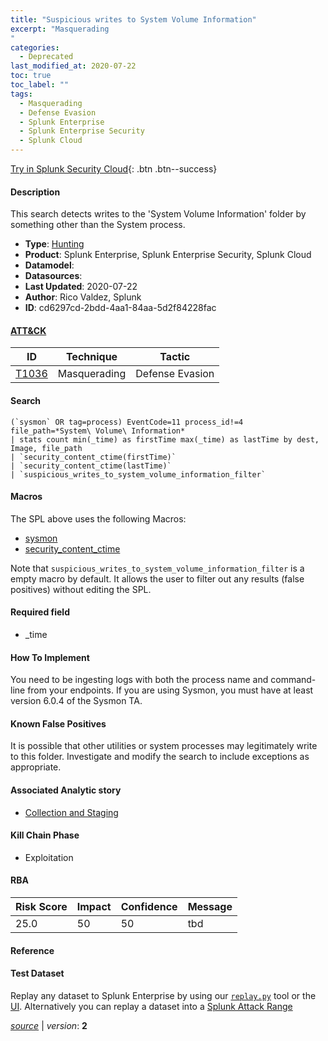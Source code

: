 ```yaml
---
title: "Suspicious writes to System Volume Information"
excerpt: "Masquerading
"
categories:
  - Deprecated
last_modified_at: 2020-07-22
toc: true
toc_label: ""
tags:
  - Masquerading
  - Defense Evasion
  - Splunk Enterprise
  - Splunk Enterprise Security
  - Splunk Cloud
---
```




[Try in Splunk Security Cloud](https://www.splunk.com/en_us/cyber-security.html){: .btn .btn--success}

#### Description

This search detects writes to the 'System Volume Information' folder by something other than the System process.

- **Type**: [Hunting](https://github.com/splunk/security_content/wiki/object-Analytic-Types)
- **Product**: Splunk Enterprise, Splunk Enterprise Security, Splunk Cloud
- **Datamodel**: 
- **Datasources**: 
- **Last Updated**: 2020-07-22
- **Author**: Rico Valdez, Splunk
- **ID**: cd6297cd-2bdd-4aa1-84aa-5d2f84228fac


#### [ATT&CK](https://attack.mitre.org/)

| ID             | Technique        |  Tactic             |
| -------------- | ---------------- |-------------------- |
| [T1036](https://attack.mitre.org/techniques/T1036/) | Masquerading | Defense Evasion |

#### Search

```
(`sysmon` OR tag=process) EventCode=11 process_id!=4 file_path=*System\ Volume\ Information* 
| stats count min(_time) as firstTime max(_time) as lastTime by dest, Image, file_path 
| `security_content_ctime(firstTime)`
| `security_content_ctime(lastTime)` 
| `suspicious_writes_to_system_volume_information_filter`
```

#### Macros
The SPL above uses the following Macros:
* [sysmon](https://github.com/splunk/security_content/blob/develop/macros/sysmon.yml)
* [security_content_ctime](https://github.com/splunk/security_content/blob/develop/macros/security_content_ctime.yml)

Note that `suspicious_writes_to_system_volume_information_filter` is a empty macro by default. It allows the user to filter out any results (false positives) without editing the SPL.

#### Required field
* _time


#### How To Implement
You need to be ingesting logs with both the process name and command-line from your endpoints. If you are using Sysmon, you must have at least version 6.0.4 of the Sysmon TA.

#### Known False Positives
It is possible that other utilities or system processes may legitimately write to this folder. Investigate and modify the search to include exceptions as appropriate.

#### Associated Analytic story
* [Collection and Staging](/stories/collection_and_staging)


#### Kill Chain Phase
* Exploitation



#### RBA

| Risk Score  | Impact      | Confidence   | Message      |
| ----------- | ----------- |--------------|--------------|
| 25.0 | 50 | 50 | tbd |




#### Reference


#### Test Dataset
Replay any dataset to Splunk Enterprise by using our [`replay.py`](https://github.com/splunk/attack_data#using-replaypy) tool or the [UI](https://github.com/splunk/attack_data#using-ui).
Alternatively you can replay a dataset into a [Splunk Attack Range](https://github.com/splunk/attack_range#replay-dumps-into-attack-range-splunk-server)



[*source*](https://github.com/splunk/security_content/tree/develop/detections/deprecated/suspicious_writes_to_system_volume_information.yml) \| *version*: **2**